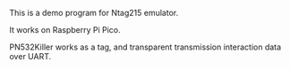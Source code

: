 This is a demo program for Ntag215 emulator.

It works on Raspberry Pi Pico.

PN532Killer works as a tag, and transparent transmission interaction data over UART.
